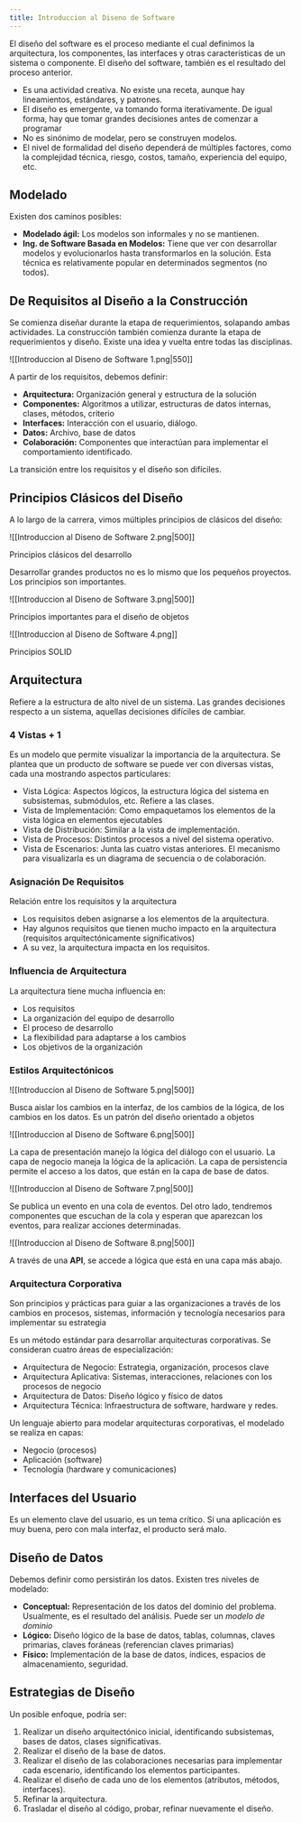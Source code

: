 ```yaml
---
title: Introduccion al Diseno de Software
---
```


El diseño del software es el proceso mediante el cual definimos la arquitectura, los componentes, las interfaces y otras características de un sistema o componente. El diseño del software, también es el resultado del proceso anterior.

- Es una actividad creativa. No existe una receta, aunque hay lineamientos, estándares, y patrones.
- El diseño es emergente, va tomando forma iterativamente. De igual forma, hay que tomar grandes decisiones antes de comenzar a programar
- No es sinónimo de modelar, pero se construyen modelos.
- El nivel de formalidad del diseño dependerá de múltiples factores, como la complejidad técnica, riesgo, costos, tamaño, experiencia del equipo, etc.

## Modelado

Existen dos caminos posibles:

- **Modelado ágil:** Los modelos son informales y no se mantienen.
- **Ing. de Software Basada en Modelos:** Tiene que ver con desarrollar modelos y evolucionarlos hasta transformarlos en la solución. Esta técnica es relativamente popular en determinados segmentos (no todos).

## De Requisitos al Diseño a la Construcción

Se comienza diseñar durante la etapa de requerimientos, solapando ambas actividades. La construcción también comienza durante la etapa de requerimientos y diseño. Existe una idea y vuelta entre todas las disciplinas.

![[Introduccion al Diseno de Software 1.png|550]]

A partir de los requisitos, debemos definir:

- **Arquitectura:** Organización general y estructura de la solución
- **Componentes:** Algoritmos a utilizar, estructuras de datos internas, clases, métodos, criterio
- **Interfaces:** Interacción con el usuario, diálogo.
- **Datos:** Archivo, base de datos
- **Colaboración:** Componentes que interactúan para implementar el comportamiento identificado.

La transición entre los requisitos y el diseño son difíciles.

## Principios Clásicos del Diseño

A lo largo de la carrera, vimos múltiples principios de clásicos del diseño:

![[Introduccion al Diseno de Software 2.png|500]]

Principios clásicos del desarrollo

Desarrollar grandes productos no es lo mismo que los pequeños proyectos. Los principios son importantes.

![[Introduccion al Diseno de Software 3.png|500]]

Principios importantes para el diseño de objetos

![[Introduccion al Diseno de Software 4.png]]

Principios SOLID

## Arquitectura

Refiere a la estructura de alto nivel de un sistema. Las grandes decisiones respecto a un sistema, aquellas decisiones difíciles de cambiar.

### 4 Vistas + 1

Es un modelo que permite visualizar la importancia de la arquitectura. Se plantea que un producto de software se puede ver con diversas vistas, cada una mostrando aspectos particulares:

- Vista Lógica: Aspectos lógicos, la estructura lógica del sistema en subsistemas, submódulos, etc. Refiere a las clases.
- Vista de Implementación: Como empaquetamos los elementos de la vista lógica en elementos ejecutables
- Vista de Distribución: Similar a la vista de implementación.
- Vista de Procesos: Distintos procesos a nivel del sistema operativo.
- Vista de Escenarios: Junta las cuatro vistas anteriores. El mecanismo para visualizarla es un diagrama de secuencia o de colaboración.

### Asignación De Requisitos

Relación entre los requisitos y la arquitectura

- Los requisitos deben asignarse a los elementos de la arquitectura.
- Hay algunos requisitos que tienen mucho impacto en la arquitectura (requisitos arquitectónicamente significativos)
- A su vez, la arquitectura impacta en los requisitos.

### Influencia de Arquitectura

La arquitectura tiene mucha influencia en:

- Los requisitos
- La organización del equipo de desarrollo
- El proceso de desarrollo
- La flexibilidad para adaptarse a los cambios
- Los objetivos de la organización

### Estilos Arquitectónicos

![[Introduccion al Diseno de Software 5.png|500]]

Busca aislar los cambios en la interfaz, de los cambios de la lógica, de los cambios en los datos. Es un patrón del diseño orientado a objetos

![[Introduccion al Diseno de Software 6.png|500]]

La capa de presentación manejo la lógica del diálogo con el usuario. La capa de negocio maneja la lógica de la aplicación. La capa de persistencia permite el acceso a los datos, que están en la capa de base de datos.

![[Introduccion al Diseno de Software 7.png|500]]

Se publica un evento en una cola de eventos. Del otro lado, tendremos componentes que escuchan de la cola y esperan que aparezcan los eventos, para realizar acciones determinadas.

![[Introduccion al Diseno de Software 8.png|500]]

A través de una **API**, se accede a lógica que está en una capa más abajo.

### Arquitectura Corporativa

Son principios y prácticas para guiar a las organizaciones a través de los cambios en procesos, sistemas, información y tecnología necesarios para implementar su estrategia

Es un método estándar para desarrollar arquitecturas corporativas. Se consideran cuatro áreas de especialización:

- Arquitectura de Negocio: Estrategia, organización, procesos clave
- Arquitectura Aplicativa: Sistemas, interacciones, relaciones con los procesos de negocio
- Arquitectura de Datos: Diseño lógico y físico de datos
- Arquitectura Técnica: Infraestructura de software, hardware y redes.

Un lenguaje abierto para modelar arquitecturas corporativas, el modelado se realiza en capas:

- Negocio (procesos)
- Aplicación (software)
- Tecnología (hardware y comunicaciones)

## Interfaces del Usuario

Es un elemento clave del usuario, es un tema crítico. Si una aplicación es muy buena, pero con mala interfaz, el producto será malo.

## Diseño de Datos

Debemos definir como persistirán los datos. Existen tres niveles de modelado:

- **Conceptual:** Representación de los datos del dominio del problema. Usualmente, es el resultado del análisis. Puede ser un *modelo de dominio*
- **Lógico:** Diseño lógico de la base de datos, tablas, columnas, claves primarias, claves foráneas (referencian claves primarias)
- **Físico:** Implementación de la base de datos, índices, espacios de almacenamiento, seguridad.

## Estrategias de Diseño

Un posible enfoque, podría ser:

1. Realizar un diseño arquitectónico inicial, identificando subsistemas, bases de datos, clases significativas.
2. Realizar el diseño de la base de datos.
3. Realizar el diseño de las colaboraciones necesarias para implementar cada escenario, identificando los elementos participantes.
4. Realizar el diseño de cada uno de los elementos (atributos, métodos, interfaces).
5. Refinar la arquitectura.
6. Trasladar el diseño al código, probar, refinar nuevamente el diseño.
